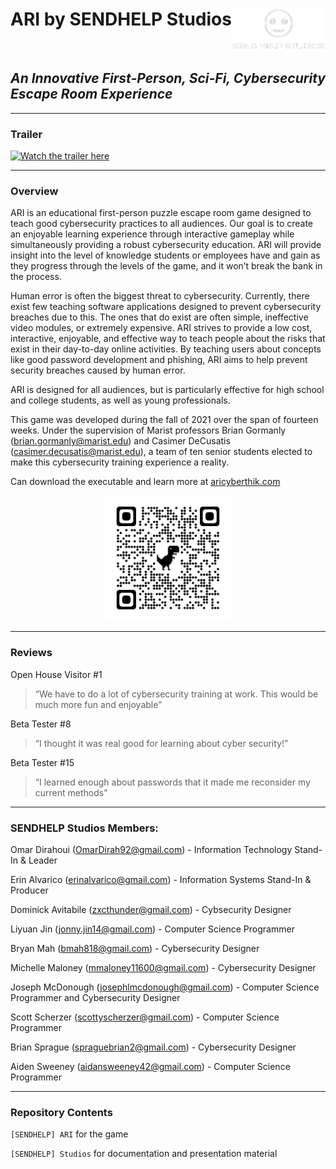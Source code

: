 # ARI by SENDHELP Studios <img src="./[SENDHELP] Studios/[SENDHELP] Logos/shs_transparent.png" alt="SHS" align="right" width="150"/>

<br>

## _An Innovative First-Person, Sci-Fi, Cybersecurity Escape Room Experience_

---
### Trailer
[![Watch the trailer here](https://i.imgur.com/aIieKXf.png)](https://youtu.be/d_8eWLMA32Y)

---
### Overview
ARI is an educational first-person puzzle escape room game designed to teach good cybersecurity practices to all audiences. Our goal is to create an enjoyable learning experience through interactive gameplay while simultaneously providing a robust cybersecurity education. ARI will provide insight into the level of knowledge students or employees have and gain as they progress through the levels of the game, and it won’t break the bank in the process. 

Human error is often the biggest threat to cybersecurity. Currently, there exist few teaching software applications designed to prevent cybersecurity breaches due to this. The ones that do exist are often simple, ineffective video modules, or extremely expensive. ARI strives to provide a low cost, interactive, enjoyable, and effective way to teach people about the risks that exist in their day-to-day online activities. By teaching users about concepts like good password development and phishing, ARI aims to help prevent security breaches caused by human error. 

ARI is designed for all audiences, but is particularly effective for high school and college students, as well as young professionals. 

This game was developed during the fall of 2021 over the span of fourteen weeks. Under the supervision of Marist professors Brian Gormanly (brian.gormanly@marist.edu) and Casimer DeCusatis (casimer.decusatis@marist.edu), a team of ten senior students elected to make this cybersecurity training experience a reality.  

Can download the executable and learn more at [aricyberthik.com](http://aricyberthink.com/)

<p align="center">
    <img src="./[SENDHELP] Studios/aricyberthink.png" alt="WebsiteQR" width="200"/>
</p>

---
### Reviews

Open House Visitor #1 
>“We have to do a lot of cybersecurity training at work. This would be much more fun and enjoyable”

Beta Tester #8
>“I thought it was real good for learning about cyber security!”

Beta Tester #15
>“I learned enough about passwords that it made me reconsider my current methods”    

---
### SENDHELP Studios Members:
Omar Dirahoui (OmarDirah92@gmail.com) - Information Technology Stand-In & Leader 

Erin Alvarico (erinalvarico@gmail.com) - Information Systems Stand-In & Producer

Dominick Avitabile (zxcthunder@gmail.com) - Cybsecurity Designer

Liyuan Jin (jonny.jin14@gmail.com) - Computer Science Programmer

Bryan Mah (bmah818@gmail.com) - Cybersecurity Designer

Michelle Maloney (mmaloney11600@gmail.com) - Cybersecurity Designer

Joseph McDonough (josephlmcdonough@gmail.com) - Computer Science Programmer and Cybersecurity Designer

Scott Scherzer (scottyscherzer@gmail.com) - Computer Science Programmer

Brian Sprague (spraguebrian2@gmail.com) - Cybersecurity Designer

Aiden Sweeney (aidansweeney42@gmail.com) - Computer Science Programmer

--- 
### Repository Contents

`[SENDHELP] ARI` for the game

`[SENDHELP] Studios` for documentation and presentation material 
